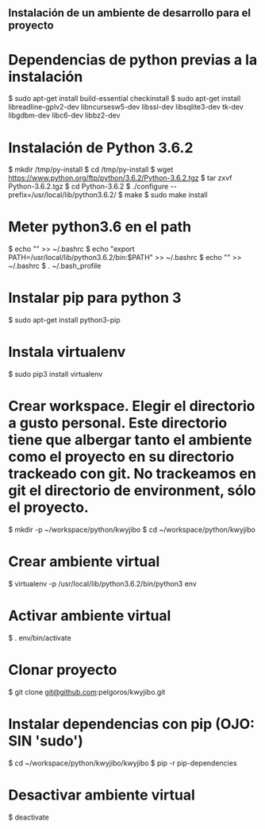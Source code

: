 ## Instalación de un ambiente de desarrollo para el proyecto

# Dependencias de python previas a la instalación
$ sudo apt-get install build-essential checkinstall
$ sudo apt-get install libreadline-gplv2-dev libncursesw5-dev libssl-dev libsqlite3-dev tk-dev libgdbm-dev libc6-dev libbz2-dev

# Instalación de Python 3.6.2
$ mkdir /tmp/py-install
$ cd /tmp/py-install
$ wget https://www.python.org/ftp/python/3.6.2/Python-3.6.2.tgz
$ tar zxvf Python-3.6.2.tgz 
$ cd Python-3.6.2
$ ./configure --prefix=/usr/local/lib/python3.6.2/
$ make
$ sudo make install

# Meter python3.6 en el path
$ echo "" >> ~/.bashrc
$ echo "export PATH=/usr/local/lib/python3.6.2/bin:$PATH" >> ~/.bashrc
$ echo "" >> ~/.bashrc
$ . ~/.bash_profile

# Instalar pip para python 3
$ sudo apt-get install python3-pip

# Instala virtualenv
$ sudo pip3 install virtualenv

# Crear workspace. Elegir el directorio a gusto personal. Este directorio tiene que albergar tanto el ambiente como el proyecto en su directorio trackeado con git. No trackeamos en git el directorio de environment, sólo el proyecto.
$ mkdir -p ~/workspace/python/kwyjibo
$ cd ~/workspace/python/kwyjibo

# Crear ambiente virtual
$ virtualenv -p /usr/local/lib/python3.6.2/bin/python3 env

# Activar ambiente virtual
$ . env/bin/activate

# Clonar proyecto
$ git clone git@github.com:pelgoros/kwyjibo.git

# Instalar dependencias con pip (OJO: SIN 'sudo')
$ cd ~/workspace/python/kwyjibo/kwyjibo
$ pip -r pip-dependencies

# Desactivar ambiente virtual
$ deactivate

